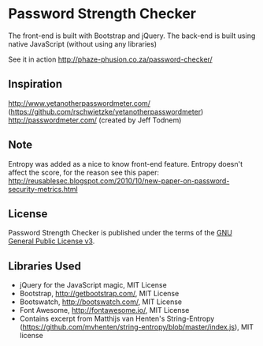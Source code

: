 # Password Strength Checker
The front-end is built with Bootstrap and jQuery. The back-end is built using native JavaScript (without using any libraries)

See it in action http://phaze-phusion.co.za/password-checker/

## Inspiration
http://www.yetanotherpasswordmeter.com/ (https://github.com/rschwietzke/yetanotherpasswordmeter)
http://passwordmeter.com/ (created by Jeff Todnem)

## Note
Entropy was added as a nice to know front-end feature.
Entropy doesn't affect the score, for the reason see this paper: http://reusablesec.blogspot.com/2010/10/new-paper-on-password-security-metrics.html

## License
Password Strength Checker is published under the terms of the [GNU General Public License v3](LICENSE).

## Libraries Used

* jQuery for the JavaScript magic, MIT License
* Bootstrap, http://getbootstrap.com/, MIT License
* Bootswatch, http://bootswatch.com/, MIT License
* Font Awesome, http://fontawesome.io/, MIT License
* Contains excerpt from Matthijs van Henten's String-Entropy (https://github.com/mvhenten/string-entropy/blob/master/index.js), MIT license